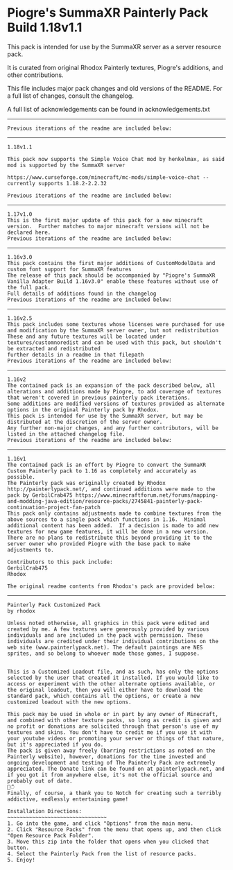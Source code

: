 # Piogre's SummaXR Painterly Pack Build 1.18v1.1

This pack is intended for use by the SummaXR server as a server resource pack.

It is curated from original Rhodox Painterly textures, Piogre's additions, and other contributions.

This file includes major pack changes and old versions of the README.  For a full list of changes, consult the changelog.

A full list of acknowledgements can be found in acknowledgements.txt

---

    

    Previous iterations of the readme are included below:

---

    1.18v1.1

    This pack now supports the Simple Voice Chat mod by henkelmax, as said mod is supported by the SummaXR server

    https://www.curseforge.com/minecraft/mc-mods/simple-voice-chat -- currently supports 1.18.2-2.2.32

    Previous iterations of the readme are included below:

---

    1.17v1.0
    This is the first major update of this pack for a new minecraft version.  Further matches to major minecraft versions will not be declared here.
    Previous iterations of the readme are included below:

---

    1.16v3.0
    This pack contains the first major additions of CustomModelData and custom font support for SummaXR features
    The release of this pack should be accompanied by "Piogre's SummaXR Vanilla Adapter Build 1.16v3.0" enable these features without use of the full pack.
    Full details of additions found in the changelog
    Previous iterations of the readme are included below:

---

    1.16v2.5
    This pack includes some textures whose licenses were purchased for use and modification by the SummaXR server owner, but not redistribution
    These and any future textures will be located under textures/customnoredist and can be used with this pack, but shouldn't be extracted and redistributed
    further details in a readme in that filepath
    Previous iterations of the readme are included below:

---

    1.16v2
    The contained pack is an expansion of the pack described below, all alterations and additions made by Piogre, to add coverage of textures that weren't covered in previous painterly pack iterations.
    Some additions are modified versions of textures provided as alternate options in the original Painterly pack by Rhodox.
    This pack is intended for use by the SummaXR server, but may be distributed at the discretion of the server owner.
    Any further non-major changes, and any further contributors, will be listed in the attached changelog file.
    Previous iterations of the readme are included below:

---

    1.16v1
    The contained pack is an effort by Piogre to convert the SummaXR Custom Painterly pack to 1.16 as completely and accurately as possible.
    The Painterly pack was originally created by Rhodox http://painterlypack.net/, and continued additions were made to the pack by GerbilCrab475 https://www.minecraftforum.net/forums/mapping-and-modding-java-edition/resource-packs/2745841-painterly-pack-continuation-project-fan-patch
    This pack only contains adjustments made to combine textures from the above sources to a single pack which functions in 1.16.  Minimal additional content has been added.  If a decision is made to add new textures for new game features, it will be done in a new version.
    There are no plans to redistribute this beyond providing it to the server owner who provided Piogre with the base pack to make adjustments to.

    Contributors to this pack include:
    GerbilCrab475
    Rhodox

    The original readme contents from Rhodox's pack are provided below:

---


    Painterly Pack Customized Pack
    by rhodox

    Unless noted otherwise, all graphics in this pack were edited and created by me. A few textures were generously provided by various individuals and are included in the pack with permission. These individuals are credited under their individual contributions on the web site (www.painterlypack.net). The default paintings are NES sprites, and so belong to whoever made those games, I suppose.


    This is a Customized Loadout file, and as such, has only the options selected by the user that created it installed. If you would like to access or experiment with the other alternate options available, or the original loadout, then you will either have to download the standard pack, which contains all the options, or create a new customized loadout with the new options.

    This pack may be used in whole or in part by any owner of Minecraft, and combined with other texture packs, so long as credit is given and no profit or donations are solicited through that person's use of my textures and skins. You don't have to credit me if you use it with your youtube videos or promoting your server or things of that nature, but it's appreciated if you do.
    The pack is given away freely (barring restrictions as noted on the Painterly website), however, donations for the time invested and ongoing development and testing of The Painterly Pack are extremely appreciated. The Donate link can be found on at painterlypack.net, and if you got it from anywhere else, it's not the official source and probably out of date.
    ਍ഀഀ
    Finally, of course, a thank you to Notch for creating such a terribly addictive, endlessly entertaining game!

    Installation Directions:
    ~~~~~~~~~~~~~~~~~~~~~~~~~~~~~~~~
    1. Go into the game, and click "Options" from the main menu.
    2. Click "Resource Packs" from the menu that opens up, and then click "Open Resource Pack Folder".
    3. Move this zip into the folder that opens when you clicked that button.
    4. Select the Painterly Pack from the list of resource packs.
    5. Enjoy!